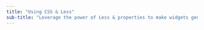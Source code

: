 ```yaml
---
title: "Using CSS & Less"
sub-title: "Leverage the power of Less & properties to make widgets generic."
---
```



